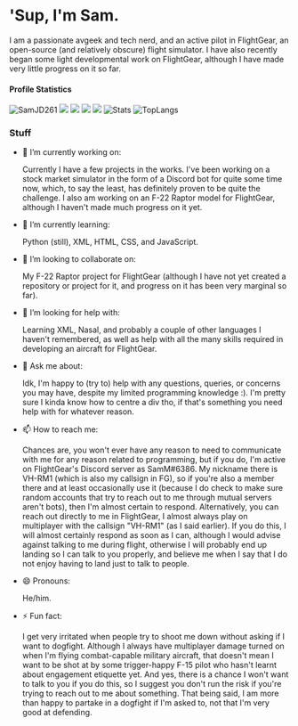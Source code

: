 # 'Sup, I'm Sam.

I am a passionate avgeek and tech nerd, and an active pilot in FlightGear, an open-source (and relatively obscure) flight simulator. I have also recently began some light developmental work on FlightGear, although I have made very little progress on it so far.

#### Profile Statistics

![SamJD261](http://github-profile-summary-cards.vercel.app/api/cards/profile-details?username=SamJD261&theme=github)
![](http://github-profile-summary-cards.vercel.app/api/cards/stats?username=SamJD261&theme=github) ![](http://github-profile-summary-cards.vercel.app/api/cards/productive-time?username=SamJD261&theme=github&utcOffset=8)
![](http://github-profile-summary-cards.vercel.app/api/cards/repos-per-language?username=samamatthews&theme=github) ![](http://github-profile-summary-cards.vercel.app/api/cards/most-commit-language?username=samamatthews&theme=github)
![Stats](https://github-readme-stats.vercel.app/api?username=SamJD261&show_icons=true&count_private=true&theme=github)
![TopLangs](https://github-readme-stats.vercel.app/api/top-langs?username=SamJD261&layout=compact&show_icons=true&theme=github)

### Stuff

- 🔭 I’m currently working on:
  
  Currently I have a few projects in the works. I've been working on a stock market simulator in the form of a Discord bot for quite some time now, which, to say the least, has definitely proven to be quite the challenge. I also am working on an F-22 Raptor model for FlightGear, although I haven't made much progress on it yet.
 
- 🌱 I’m currently learning:
  
  Python (still), XML, HTML, CSS, and JavaScript.

- 👯 I’m looking to collaborate on:
  
  My F-22 Raptor project for FlightGear (although I have not yet created a repository or project for it, and progress on it has been very marginal so far).
  
- 🤔 I’m looking for help with:
  
  Learning XML, Nasal, and probably a couple of other languages I haven't remembered, as well as help with all the many skills required in developing an aircraft for FlightGear.
  
- 💬 Ask me about:
  
  Idk, I'm happy to (try to) help with any questions, queries, or concerns you may have, despite my limited programming knowledge :). I'm pretty sure I kinda know how to centre a div tho, if that's something you need help with for whatever reason.

- 📫 How to reach me:
  
  Chances are, you won't ever have any reason to need to communicate with me for any reason related to programming, but if you do, I'm active on FlightGear's Discord server as SamM#6386. My nickname there is VH-RM1 (which is also my callsign in FG), so if you're also a member there and at least occasionally use it (because I do check to make sure random accounts that try to reach out to me through mutual servers aren't bots), then I'm almost certain to respond. Alternatively, you can reach out directly to me in FlightGear, I almost always play on multiplayer with the callsign "VH-RM1" (as I said earlier). If you do this, I will almost certainly respond as soon as I can, although I would advise against talking to me during flight, otherwise I will probably end up landing so I can talk to you properly, and believe me when I say that I do not enjoy having to land just to talk to people.

- 😄 Pronouns:
  
  He/him.

- ⚡ Fun fact:

  I get very irritated when people try to shoot me down without asking if I want to dogfight. Although I always have multiplayer damage turned on when I'm flying combat-capable military aircraft, that doesn't mean I want to be shot at by some trigger-happy F-15 pilot who hasn't learnt about engagement etiquette yet. And yes, there is a chance I won't want to talk to you if you do this, so I suggest you don't run the risk if you're trying to reach out to me about something. That being said, I am more than happy to partake in a dogfight if I'm asked to, not that I'm very good at defending.
